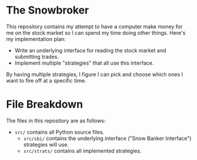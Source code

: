 # The Snowbroker

This repository contains my attempt to have a computer make money for me on the stock market so I can spend my time doing other things. Here's my implementation plan:

- Write an underlying interface for reading the stock market and submitting trades.
- Implement multiple "strategies" that all use this interface.

By having multiple strategies, I figure I can pick and choose which ones I want to fire off at a specific time.

# File Breakdown

The files in this repository are as follows:

- `src/` contains all Python source files.
    - `src/sbi/` contains the underlying interface ("Snow Banker Interface") strategies will use.
    - `src/strats/` contains all implemented strategies.
